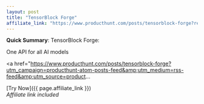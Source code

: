 ```yaml
---
layout: post
title: "TensorBlock Forge"
affiliate_link: "https://www.producthunt.com/posts/tensorblock-forge?ref=autoverse&utm_source=autoverse"
---
```


**Quick Summary**: TensorBlock Forge: <p>
            One API for all AI models
          </p>
          <p>
            <a href="https://www.producthunt.com/posts/tensorblock-forge?utm_campaign=producthunt-atom-posts-feed&amp;utm_medium=rss-feed&amp;utm_source=product...

[Try Now]({{ page.affiliate_link }})  
*Affiliate link included*
